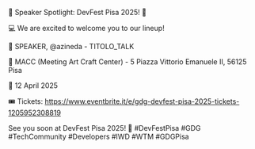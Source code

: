 🎤 Speaker Spotlight: DevFest Pisa 2025! 🎤

💻 We are excited to welcome you to our lineup!

📢 SPEAKER, @azineda - TITOLO_TALK

📍 MACC (Meeting Art Craft Center) - 5 Piazza Vittorio Emanuele II, 56125 Pisa

📆 12 April 2025

🎟️ Tickets: https://www.eventbrite.it/e/gdg-devfest-pisa-2025-tickets-1205952308819

See you soon at DevFest Pisa 2025! 🎊
#DevFestPisa #GDG #TechCommunity #Developers #IWD #WTM #GDGPisa